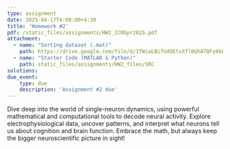 ```yaml
---
type: assignment
date: 2025-04-17T4:00:00+4:30
title: 'Homework #2'
pdf: /static_files/assignments/HW2_ICNSpr2025.pdf
attachment:
  - name: "Sorting dataset (.mat)"
    path: https://drive.google.com/file/d/1TWiaLBifUdOEtxXfl0GhATQFy8kP27Ek/view?usp=sharing
  - name: "Starter Code (MATLAB & Python)"
    path: static_files/assignments/HW2_files/SRC
solutions: 
due_event: 
    type: due
    description: 'Assignment #2 due'
---
```

Dive deep into the world of single-neuron dynamics, using powerful mathematical and computational tools to decode neural activity. Explore electrophysiological data, uncover patterns, and interpret what neurons tell us about cognition and brain function. Embrace the math, but always keep the bigger neuroscientific picture in sight!
